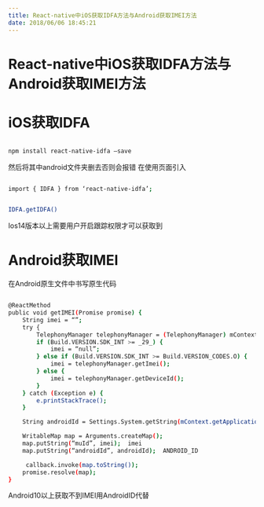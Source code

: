 ```yaml
---
title: React-native中iOS获取IDFA方法与Android获取IMEI方法
date: 2018/06/06 18:45:21
---
```

# React-native中iOS获取IDFA方法与Android获取IMEI方法

# iOS获取IDFA

``` bash

npm install react-native-idfa —save

``` 
然后将其中android文件夹删去否则会报错
在使用页面引入 
``` bash

import { IDFA } from ‘react-native-idfa’;

```
``` bash

IDFA.getIDFA()

```
Ios14版本以上需要用户开启跟踪权限才可以获取到

# Android获取IMEI
在Android原生文件中书写原生代码
``` bash

@ReactMethod
public void getIMEI(Promise promise) {
    String imei = “”;
    try {
        TelephonyManager telephonyManager = (TelephonyManager) mContext.getSystemService(Context.TELEPHONY_SERVICE);
        if (Build.VERSION.SDK_INT >= _29_) {
            imei = “null”;
        } else if (Build.VERSION.SDK_INT >= Build.VERSION_CODES.O) {
            imei = telephonyManager.getImei();
        } else {
            imei = telephonyManager.getDeviceId();
        }
    } catch (Exception e) {
        e.printStackTrace();
    }

    String androidId = Settings.System.getString(mContext.getApplicationContext().getContentResolver(), Settings.System.ANDROID_ID);

    WritableMap map = Arguments.createMap();
    map.putString(“muId”, imei);  imei
    map.putString(“androidId”, androidId);  ANDROID_ID

     callback.invoke(map.toString());
    promise.resolve(map);
}

```
Android10以上获取不到IMEI用AndroidID代替
